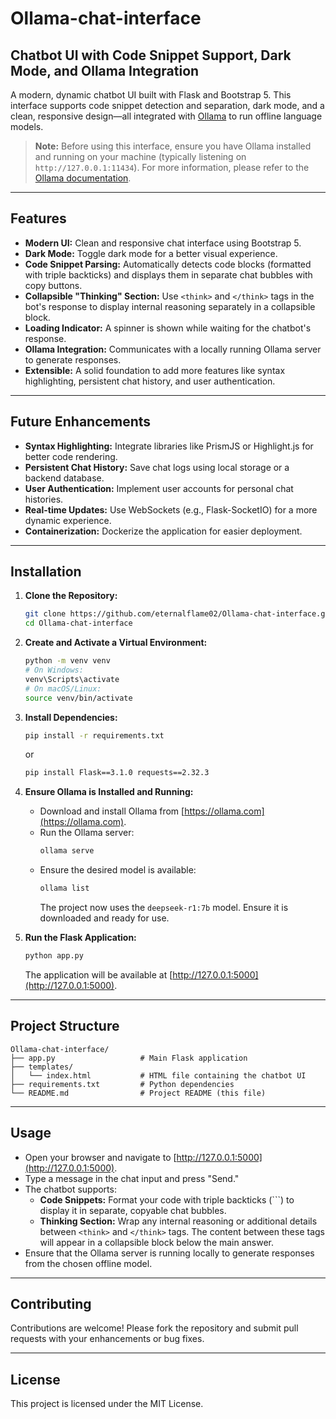 # Ollama-chat-interface

## Chatbot UI with Code Snippet Support, Dark Mode, and Ollama Integration

A modern, dynamic chatbot UI built with Flask and Bootstrap 5. This interface supports code snippet detection and separation, dark mode, and a clean, responsive design—all integrated with [Ollama](https://ollama.com) to run offline language models.

> **Note:** Before using this interface, ensure you have Ollama installed and running on your machine (typically listening on `http://127.0.0.1:11434`). For more information, please refer to the [Ollama documentation](https://ollama.com).

---

## Features

- **Modern UI:** Clean and responsive chat interface using Bootstrap 5.
- **Dark Mode:** Toggle dark mode for a better visual experience.
- **Code Snippet Parsing:** Automatically detects code blocks (formatted with triple backticks) and displays them in separate chat bubbles with copy buttons.
- **Collapsible "Thinking" Section:** Use `<think>` and `</think>` tags in the bot's response to display internal reasoning separately in a collapsible block.
- **Loading Indicator:** A spinner is shown while waiting for the chatbot's response.
- **Ollama Integration:** Communicates with a locally running Ollama server to generate responses.
- **Extensible:** A solid foundation to add more features like syntax highlighting, persistent chat history, and user authentication.

---

## Future Enhancements

- **Syntax Highlighting:** Integrate libraries like PrismJS or Highlight.js for better code rendering.
- **Persistent Chat History:** Save chat logs using local storage or a backend database.
- **User Authentication:** Implement user accounts for personal chat histories.
- **Real-time Updates:** Use WebSockets (e.g., Flask-SocketIO) for a more dynamic experience.
- **Containerization:** Dockerize the application for easier deployment.

---

## Installation

1. **Clone the Repository:**
   ```bash
   git clone https://github.com/eternalflame02/Ollama-chat-interface.git
   cd Ollama-chat-interface
   ```

2. **Create and Activate a Virtual Environment:**
   ```bash
   python -m venv venv
   # On Windows:
   venv\Scripts\activate
   # On macOS/Linux:
   source venv/bin/activate
   ```

3. **Install Dependencies:**
   ```bash
   pip install -r requirements.txt
   ```
   or 
   ```bash
   pip install Flask==3.1.0 requests==2.32.3
   ```

4. **Ensure Ollama is Installed and Running:**
   - Download and install Ollama from [https://ollama.com](https://ollama.com).
   - Run the Ollama server:
     ```bash
     ollama serve
     ```
   - Ensure the desired model is available:
     ```bash
     ollama list
     ```
     The project now uses the `deepseek-r1:7b` model. Ensure it is downloaded and ready for use.

5. **Run the Flask Application:**
   ```bash
   python app.py
   ```
   The application will be available at [http://127.0.0.1:5000](http://127.0.0.1:5000).

---

## Project Structure

```
Ollama-chat-interface/
├── app.py                   # Main Flask application
├── templates/
│   └── index.html           # HTML file containing the chatbot UI
├── requirements.txt         # Python dependencies
└── README.md                # Project README (this file)
```

---

## Usage

- Open your browser and navigate to [http://127.0.0.1:5000](http://127.0.0.1:5000).
- Type a message in the chat input and press "Send."
- The chatbot supports:
  - **Code Snippets:** Format your code with triple backticks (```) to display it in separate, copyable chat bubbles.
  - **Thinking Section:** Wrap any internal reasoning or additional details between `<think>` and `</think>` tags. The content between these tags will appear in a collapsible block below the main answer.
- Ensure that the Ollama server is running locally to generate responses from the chosen offline model.

---

## Contributing

Contributions are welcome! Please fork the repository and submit pull requests with your enhancements or bug fixes.

---

## License

This project is licensed under the MIT License.
